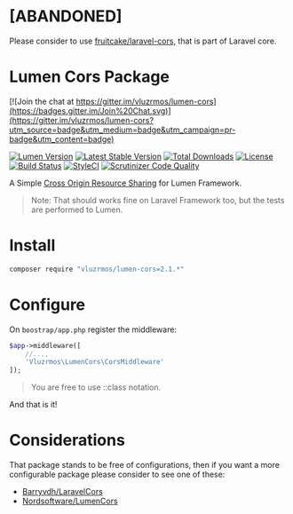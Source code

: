 # [ABANDONED] 
Please consider to use [fruitcake/laravel-cors](https://github.com/fruitcake/laravel-cors), that is part of Laravel core.


# Lumen Cors Package

[![Join the chat at https://gitter.im/vluzrmos/lumen-cors](https://badges.gitter.im/Join%20Chat.svg)](https://gitter.im/vluzrmos/lumen-cors?utm_source=badge&utm_medium=badge&utm_campaign=pr-badge&utm_content=badge)

[![Lumen Version](https://img.shields.io/badge/Lumen-5.*-orange.svg)](https://packagist.org/packages/vluzrmos/lumen-cors)
[![Latest Stable Version](https://poser.pugx.org/vluzrmos/lumen-cors/v/stable)](https://packagist.org/packages/vluzrmos/lumen-cors)
[![Total Downloads](https://poser.pugx.org/vluzrmos/lumen-cors/downloads)](https://packagist.org/packages/vluzrmos/lumen-cors)
[![License](https://poser.pugx.org/vluzrmos/lumen-cors/license)](https://packagist.org/packages/vluzrmos/lumen-cors)
[![Build Status](https://travis-ci.org/vluzrmos/lumen-cors.svg)](https://travis-ci.org/vluzrmos/lumen-cors)
[![StyleCI](https://styleci.io/repos/35399055/shield)](https://styleci.io/repos/35399055)
[![Scrutinizer Code Quality](https://scrutinizer-ci.com/g/vluzrmos/lumen-cors/badges/quality-score.png?b=master)](https://scrutinizer-ci.com/g/vluzrmos/lumen-cors/?branch=master)

A Simple [Cross Origin Resource Sharing](https://developer.mozilla.org/en-US/docs/Web/HTTP/Access_control_CORS) for Lumen Framework.

> Note: That should works fine on Laravel Framework too, but the tests are performed to Lumen.

# Install

```bash
composer require "vluzrmos/lumen-cors=2.1.*"
```

# Configure

On <code>boostrap/app.php</code> register the middleware:

```php
$app->middleware([
	//...,
	'Vluzrmos\LumenCors\CorsMiddleware'
]);
```

> You are free to use ::class notation.


And that is it!

# Considerations

That package stands to be free of configurations, then if you want a more
configurable package please consider to see one of these:

- [Barryvdh/LaravelCors](https://github.com/barryvdh/laravel-cors)
- [Nordsoftware/LumenCors](https://github.com/nordsoftware/lumen-cors)
